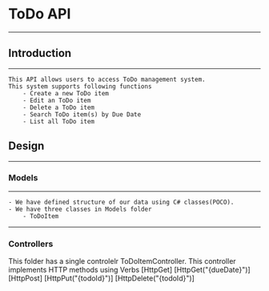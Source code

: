 # ToDo API

---

## Introduction

---

    This API allows users to access ToDo management system.
    This system supports following functions
    	- Create a new ToDo item
    	- Edit an ToDo item
    	- Delete a ToDo item
    	- Search ToDo item(s) by Due Date
    	- List all ToDo item

## Design

---

### Models

---

    - We have defined structure of our data using C# classes(POCO).
    - We have three classes in Models folder
    	- ToDoItem

---

### Controllers

This folder has a single controlelr ToDoItemController. This controller implements HTTP methods using Verbs
[HttpGet]
[HttpGet("{dueDate}")]
[HttpPost]
[HttpPut("{todoId}")]
[HttpDelete("{todoId}")]
